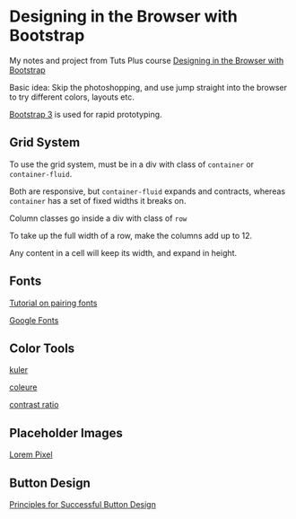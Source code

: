 # Designing in the Browser with Bootstrap

My notes and project from Tuts Plus course [Designing in the Browser with Bootstrap](https://webdesign.tutsplus.com/courses/designing-in-the-browser-with-bootstrap)

Basic idea: Skip the photoshopping, and use jump straight into the browser to try different colors, layouts etc.

[Bootstrap 3](http://getbootstrap.com/customize/#less-variables) is used for rapid prototyping.

## Grid System

To use the grid system, must be in a div with class of `container` or `container-fluid`.

Both are responsive, but `container-fluid` expands and contracts,
whereas `container` has a set of fixed widths it breaks on.

Column classes go inside a div with class of `row`

To take up the full width of a row, make the columns add up to 12.

Any content in a cell will keep its width, and expand in height.

## Fonts

[Tutorial on pairing fonts](http://webdesign.tutsplus.com/articles/a-beginners-guide-to-pairing-fonts--webdesign-5706)

[Google Fonts](http://www.google.com/fonts)

## Color Tools

[kuler](https://kuler.adobe.com/create/color-wheel/)

[coleure](https://www.coleure.com)

[contrast ratio](http://leaverou.github.io/contrast-ratio/)

## Placeholder Images

[Lorem Pixel](http://lorempixel.com/)

## Button Design

[Principles for Successful Button Design](https://webdesign.tutsplus.com/articles/principles-for-successful-button-design--webdesign-6094)